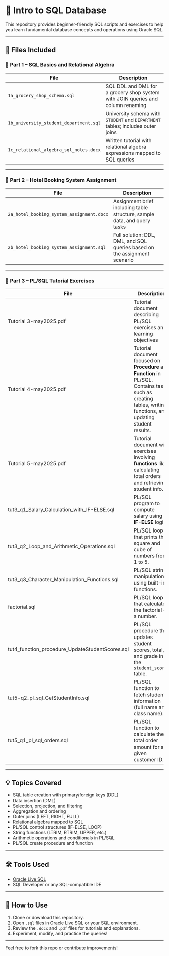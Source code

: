 # 📘 Intro to SQL Database

This repository provides beginner-friendly SQL scripts and exercises to help you learn fundamental database concepts and operations using Oracle SQL.

---

## 📁 Files Included

### 🔹 Part 1 – SQL Basics and Relational Algebra

| File                                   | Description                                                                 |
|----------------------------------------|-----------------------------------------------------------------------------|
| `1a_grocery_shop_schema.sql`           | SQL DDL and DML for a grocery shop system with JOIN queries and column renaming |
| `1b_university_student_department.sql` | University schema with `STUDENT` and `DEPARTMENT` tables; includes outer joins |
| `1c_relational_algebra_sql_notes.docx` | Written tutorial with relational algebra expressions mapped to SQL queries |

---

### 🔹 Part 2 – Hotel Booking System Assignment

| File                                        | Description                                                                 |
|---------------------------------------------|-----------------------------------------------------------------------------|
| `2a_hotel_booking_system_assignment.docx`   | Assignment brief including table structure, sample data, and query tasks    |
| `2b_hotel_booking_system_assignment.sql`    | Full solution: DDL, DML, and SQL queries based on the assignment scenario   |

---

### 🔹 Part 3 – PL/SQL Tutorial Exercises

| **File**                                              | **Description**                                                                 |
|-------------------------------------------------------|---------------------------------------------------------------------------------|
| Tutorial 3-may2025.pdf                                 | Tutorial document describing PL/SQL exercises and learning objectives           |
| Tutorial 4-may2025.pdf                                | Tutorial document focused on **Procedure** and **Function** in PL/SQL. Contains tasks such as creating tables, writing functions, and updating student results. |
| Tutorial 5-may2025.pdf                                | Tutorial document with exercises involving **functions** like calculating total orders and retrieving student info. |
| tut3_q1_Salary_Calculation_with_IF-ELSE.sql           | PL/SQL program to compute salary using **IF-ELSE** logic.                       |
| tut3_q2_Loop_and_Arithmetic_Operations.sql            | PL/SQL loop that prints the square and cube of numbers from 1 to 5.             |
| tut3_q3_Character_Manipulation_Functions.sql          | PL/SQL string manipulation using built-in functions.                            |
| factorial.sql                                         | PL/SQL loop that calculates the factorial of a number.                         |
| tut4_function_procedure_UpdateStudentScores.sql       | PL/SQL procedure that updates student scores, total, and grade in the `student_scores` table. |
| tut5-q2_pl_sql_GetStudentInfo.sql                     | PL/SQL function to fetch student information (full name and class name).        |
| tut5_q1_pl_sql_orders.sql                             | PL/SQL function to calculate the total order amount for a given customer ID.    |


---

## 💡 Topics Covered

- SQL table creation with primary/foreign keys (DDL)
- Data insertion (DML)
- Selection, projection, and filtering
- Aggregation and ordering
- Outer joins (LEFT, RIGHT, FULL)
- Relational algebra mapped to SQL
- PL/SQL control structures (IF-ELSE, LOOP)
- String functions (LTRIM, RTRIM, UPPER, etc.)
- Arithmetic operations and conditionals in PL/SQL
- PL/SQL create procedure and function

---

## 🛠️ Tools Used

- [Oracle Live SQL](https://livesql.oracle.com/)
- SQL Developer or any SQL-compatible IDE

---

## 📌 How to Use

1. Clone or download this repository.
2. Open `.sql` files in Oracle Live SQL or your SQL environment.
3. Review the `.docx` and `.pdf` files for tutorials and explanations.
4. Experiment, modify, and practice the queries!

---

Feel free to fork this repo or contribute improvements!
